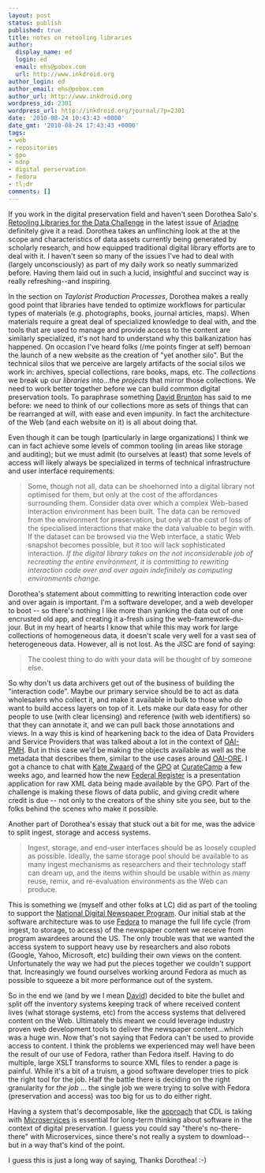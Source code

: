 ```yaml
---
layout: post
status: publish
published: true
title: notes on retooling libraries
author:
  display_name: ed
  login: ed
  email: ehs@pobox.com
  url: http://www.inkdroid.org
author_login: ed
author_email: ehs@pobox.com
author_url: http://www.inkdroid.org
wordpress_id: 2301
wordpress_url: http://inkdroid.org/journal/?p=2301
date: '2010-08-24 10:43:43 +0000'
date_gmt: '2010-08-24 17:43:43 +0000'
tags:
- web
- repositories
- gpo
- ndnp
- digital perservation
- fedora
- tl;dr
comments: []
---
```

<p>If you work in the digital preservation field and haven't seen Dorothea Salo's <a href="http://www.ariadne.ac.uk/issue64/salo/">Retooling Libraries for the Data Challenge</a> in the latest issue of <a href="http://www.ariadne.ac.uk/issue64/">Ariadne</a> definitely give it a read. Dorothea takes an unflinching look at the at the scope and characteristics of data assets currently being generated by scholarly research, and how equipped traditional digital library efforts are to deal with it. I haven't seen so many of the issues I've had to deal with (largely unconsciously) as part of my daily work so neatly summarized before. Having them laid out in such a lucid, insightful and succinct way is really refreshing--and inspiring.</p>
<p>In the section on <em>Taylorist Production Processes</em>, Dorothea makes a really good point that libraries have tended to optimize workflows for particular types of materials (e.g. photographs, books, journal articles, maps). When materials require a great deal of specialized knowledge to deal with, and the tools that are used to manage and provide access to the content are similarly specialized, it's not hard to understand why this balkanization has happened. On occasion I've heard folks (/me points finger at self) bemoan the launch of a new website as the creation of "yet another silo". But the technical silos that we perceive are largely artifacts of the social silos we work in: archives, special collections, rare books, maps, etc. The <em>collections</em> we break up our <em>libraries</em> into...the <em>projects</em> that mirror those collections. We need to work better together before we can build common digital preservation tools. To paraphrase something <a href="http://davidbrunton.com/">David Brunton</a> has said to me before: we need to think of our collections more as sets of things that can be rearranged at will, with ease and even impunity. In fact the architecture of the Web (and each website on it) is all about doing that.</p>
<p>Even though it can be tough (particularly in large organizations) I think we can in fact achieve some levels of common tooling (in areas like storage and auditing); but we must admit (to ourselves at least) that some levels of access will likely always be specialized in terms of technical infrastructure and user interface requirements:</p>
<blockquote><p>
Some, though not all, data can be shoehorned into a digital library not optimised for them, but only at the cost of the affordances surrounding them. Consider data over which a complex Web-based interaction environment has been built. The data can be removed from the environment for preservation, but only at the cost of loss of the specialised interactions that make the data valuable to begin with. If the dataset can be browsed via the Web interface, a static Web snapshot becomes possible, but it too will lack sophisticated interaction. <em>If the digital library takes on the not inconsiderable job of recreating the entire environment, it is committing to rewriting interaction code over and over again indefinitely as computing environments change.</em>
</p></blockquote>
<p>Dorothea's statement about committing to rewriting interaction code over and over again is important. I'm a software developer, and a web developer to boot -- so there's nothing I like more than yanking the data out of one encrusted old app, and creating it a-fresh using the web-framework-du-jour. But in my heart of hearts I know that while this may work for large collections of homogeneous data, it doesn't scale very well for a vast sea of heterogeneous data. However, all is not lost. As the JISC are fond of saying:</p>
<blockquote><p>
The coolest thing to do with your data will be thought of by someone else.
</p></blockquote>
<p>So why don't us data archivers get out of the business of building the "interaction code". Maybe our primary service should be to act as data wholesalers who collect it, and make it available in bulk to those who <em>do</em> want to build access layers on top of it. Lets make our data easy for other people to use (with clear licensing) and reference (with web identifiers) so that they can annotate it, and we can pull back those annotations and views. In a way this is kind of hearkening back to the idea of Data Providers and Service Providers that was talked about a lot in the context of <a href="http://www.dlib.org/dlib/february00/vandesompel-oai/02vandesompel-oai.html">OAI-PMH</a>. But in this case we'd be making the objects available as well as the metadata that describes them, similar to the use cases around <a href="http://www.openarchives.org/ore/">OAI-ORE</a>. I got a chance to chat with <a href="http://twitter.com/kzwa">Kate Zwaard</a> of the <a href="http://gpo.gov">GPO</a> at <a href="http://groups.google.com/group/digital-curation/web/curation-technology-sig">CurateCamp</a> a few weeks ago, and learned how the new <a href="http://inkdroid.org/journal/2010/07/27/federal-register-embraces-the-web-and-opensource/">Federal Register</a> is a presentation application for raw XML data being made available by the GPO. Part of the challenge is making these flows of data public, and giving credit where credit is due -- not only to the creators of the shiny site you see, but to the folks behind the scenes who make it possible.</p>
<p>Another part of Dorothea's essay that stuck out a bit for me, was the advice to split ingest, storage and access systems.</p>
<blockquote><p>
Ingest, storage, and end-user interfaces should be as loosely coupled as possible. Ideally, the same storage pool should be available to as many ingest mechanisms as researchers and their technology staff can dream up, and the items within should be usable within as many reuse, remix, and re-evaluation environments as the Web can produce.
</p></blockquote>
<p>This is something we (myself and other folks at LC) did as part of the tooling to support the <a href="http://www.neh.gov/projects/ndnp.html">National Digital Newspaper Program</a>. Our initial stab at the software architecture was to use <a href="http://www.fedora-commons.org/">Fedora</a> to manage the full life cycle (from ingest, to storage, to access) of the newspaper content we receive from program awardees around the US. The only trouble was that we wanted the access system to support heavy use by researchers and also robots (Google, Yahoo, Microsoft, etc) building their own views on the content. Unfortunately the way we had put the pieces together we couldn't support that. Increasingly we found ourselves working around Fedora as much as possible to squeeze a bit more performance out of the system.</p>
<p>So in the end we (and by we I mean <a href="http://davidbrunton.com">David</a>) decided to bite the bullet and split off the inventory systems keeping track of where received content lives (what storage systems, etc) from the access systems that delivered content on the Web. Ultimately this meant we could leverage industry proven web development tools to deliver the newspaper content...which was a huge win. Now that's not saying that Fedora can't be used to provide access to content. I think the problems we experienced may well have been the result of our use of Fedora, rather than Fedora itself. Having to do multiple, large XSLT transforms to source XML files to render a page is painful. While it's a bit of a truism, a good software developer tries to pick the right tool for the job. Half the battle there is deciding on the right granularity for <em>the job</em> ... the single job we were trying to solve with Fedora (preservation and access) was too big for us to do either right.</p>
<p>Having a system that's decomposable, like the <a href="http://or2010.fecyt.es/Resources/documentos/GSabstracts/curationMicro-services.pdf">approach</a> that CDL is taking with <a href="http://www.cdlib.org/services/uc3/curation/">Microservices</a> is essential for long-term thinking about software in the context of digital preservation. I guess you could say "there's no-there-there" with Microservices, since there's not really a system to download--but in a way that's kind of the point.</p>
<p>I guess this is just a long way of saying, Thanks Dorothea! :-)</p>
